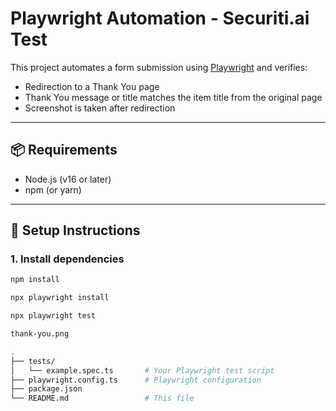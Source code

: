 # Playwright Automation - Securiti.ai Test

This project automates a form submission using [Playwright](https://playwright.dev/) and verifies:

- Redirection to a Thank You page
- Thank You message or title matches the item title from the original page
- Screenshot is taken after redirection

---

## 📦 Requirements

- Node.js (v16 or later)
- npm (or yarn)

---

## 🚀 Setup Instructions

### 1. Install dependencies

```bash
npm install

npx playwright install

npx playwright test

thank-you.png

.
├── tests/
│   └── example.spec.ts       # Your Playwright test script
├── playwright.config.ts      # Playwright configuration
├── package.json
└── README.md                 # This file
